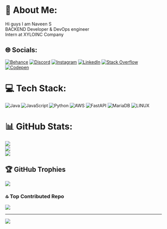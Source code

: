 # 💫 About Me:
Hi guys I am Naveen S<br>BACKEND Developer & DevOps engineer <br>Intern at XYLOINC Company <br>


## 🌐 Socials:
[![Behance](https://img.shields.io/badge/Behance-1769ff?logo=behance&logoColor=white)](https://behance.net/naveens) [![Discord](https://img.shields.io/badge/Discord-%237289DA.svg?logo=discord&logoColor=white)](https://discord.gg/naveens#1189) [![Instagram](https://img.shields.io/badge/Instagram-%23E4405F.svg?logo=Instagram&logoColor=white)](https://instagram.com/https://instagram.com/naveen.o1o1?igshid=NGExMmI2YTkyZg==) [![LinkedIn](https://img.shields.io/badge/LinkedIn-%230077B5.svg?logo=linkedin&logoColor=white)](https://linkedin.com/in/https://www.linkedin.com/in/naveen-s-554831249) [![Stack Overflow](https://img.shields.io/badge/-Stackoverflow-FE7A16?logo=stack-overflow&logoColor=white)](https://stackoverflow.com/users/user:22133882) [![Codepen](https://img.shields.io/badge/Codepen-000000?style=for-the-badge&logo=codepen&logoColor=white)](https://codepen.io/https://codepen.io/snaveen) 

# 💻 Tech Stack:
![Java](https://img.shields.io/badge/java-%23ED8B00.svg?style=for-the-badge&logo=java&logoColor=white) ![JavaScript](https://img.shields.io/badge/javascript-%23323330.svg?style=for-the-badge&logo=javascript&logoColor=%23F7DF1E) ![Python](https://img.shields.io/badge/python-3670A0?style=for-the-badge&logo=python&logoColor=ffdd54) ![AWS](https://img.shields.io/badge/AWS-%23FF9900.svg?style=for-the-badge&logo=amazon-aws&logoColor=white) ![FastAPI](https://img.shields.io/badge/FastAPI-005571?style=for-the-badge&logo=fastapi) ![MariaDB](https://img.shields.io/badge/MariaDB-003545?style=for-the-badge&logo=mariadb&logoColor=white) ![LINUX](https://img.shields.io/badge/Linux-FCC624?style=for-the-badge&logo=linux&logoColor=black)
# 📊 GitHub Stats:
![](https://github-readme-stats.vercel.app/api?username=naveen10s&theme=dark&hide_border=false&include_all_commits=true&count_private=true)<br/>
![](https://github-readme-streak-stats.herokuapp.com/?user=naveen10s&theme=dark&hide_border=false)<br/>
![](https://github-readme-stats.vercel.app/api/top-langs/?username=naveen10s&theme=dark&hide_border=false&include_all_commits=true&count_private=true&layout=compact)

## 🏆 GitHub Trophies
![](https://github-profile-trophy.vercel.app/?username=naveen10s&theme=radical&no-frame=false&no-bg=false&margin-w=4)

### 🔝 Top Contributed Repo
![](https://github-contributor-stats.vercel.app/api?username=naveen10s&limit=5&theme=dark&combine_all_yearly_contributions=true)

---
[![](https://visitcount.itsvg.in/api?id=naveen10s&icon=0&color=0)](https://visitcount.itsvg.in)

<!-- Proudly created with GPRM ( https://gprm.itsvg.in ) -->
